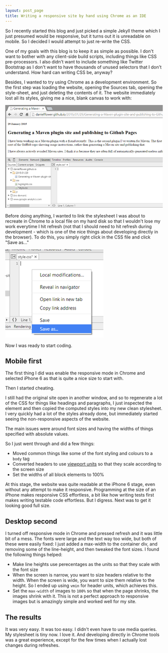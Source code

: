 ```yaml
---
layout: post_page
title: Writing a responsive site by hand using Chrome as an IDE
---
```


So I recently started this blog and just picked a simple Jekyll theme which I just
presumed would be responsive, but it turns out it is unreadable on mobile. So I decided
I would attempt to just re-write the CSS.

One of my goals with this blog is to keep it as simple as possible. I don't want to
bother with any client-side build scripts, including things like CSS pre-processors.
I also didn't want to include something like Twitter Bootstrap as I don't want to have
thousands of unused selectors that I don't understand. How hard can writing CSS be, anyway?

Besides, I wanted to try using Chrome as a development environment. So the first step
was loading the website, opening the Sources tab, opening the style-sheet, and just
deleting the contents of it. The website immediately lost all its styles, giving me
a nice, blank canvas to work with:

![Screenshot of another blog post without any CSS](/images/css-rewrite/a-website-without-css.png)

Before doing anything, I wanted to link the stylesheet I was about to recreate in
Chrome to a local file on my hard disk so that I wouldn't lose my work everytime I
hit refresh (not that I should need to hit refresh during development - which is one of
the nice things about developing directly in the browser). To do this, you simply
right click in the CSS file and click "Save as..."

![Saving changes from dev tools to a local file](/images/css-rewrite/save-changes.png)

Now I was ready to start coding.

Mobile first
------------

The first thing I did was enable the responsive mode in Chrome and selected iPhone 6
as that is quite a nice size to start with.

Then I started cheating.

I still had the original site open in another window, and so to regenerate a lot of
the CSS for things like headings and paragraphs, I just inspected the element and then
copied the computed styles into my new clean stylesheet. I very quickly had a lot of the
styles already done, but immediately started seeing the non-responsive aspects of the website.

The main issues were around font sizes and having the widths of things specified with
absolute values.

So I just went through and did a few things:

* Moved common things like some of the font styling and colours to a `body` tag
* Converted headers to use [viewport units](http://css-tricks.com/viewport-sized-typography/) so that they scale according to the screen size
* Set the widths of all block elements to 100%

At this stage, the website was quite readable at the iPhone 6 stage, even without any
attempt to make it responsive. Programming at the size of an iPhone makes responsive
CSS effortless, a bit like how writing tests first makes writing testable code effortless.
But I digress. Next was to get it looking good full size.

Desktop second
--------------

I turned off responsive mode in Chrome and pressed refresh and it was little bit of a mess. The fonts
were large and the text way too wide, but both of these were easily fixed: I just added
a max-width to the container div, and removing some of the line-height, and then tweaked
the font sizes. I found the following things helped:

* Make line heights use perecentages as the units so that they scale with the font size
* When the screen is narrow, you want to size headers relative to the width. When the
screen is wide, you want to size them relative to the height. So I ended up using `vmin`
for header units, which achieves this.
* Set the `max-width` of images to `100%` so that when the page shrinks, the images shrink
with it. This is not a perfect approach to responsive images but is amazingly simple and worked
well for my site. 

The results
-----------

It was very easy. It was too easy. I didn't even have to use media queries. My stylesheet
is tiny now. I love it. And developing directly in Chrome tools was a great experience,
except for the few times when I actually lost changes during refreshes.